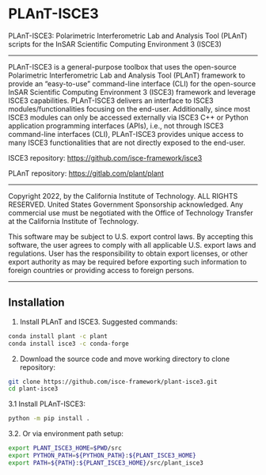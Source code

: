 # PLAnT-ISCE3
PLAnT-ISCE3: Polarimetric Interferometric Lab and Analysis Tool (PLAnT) scripts for the InSAR Scientific Computing Environment 3 (ISCE3)

---

PLAnT-ISCE3 is a general-purpose toolbox that uses the open-source Polarimetric Interferometric Lab and Analysis Tool (PLAnT) framework to provide an “easy-to-use” command-line interface (CLI) for the open-source InSAR Scientific Computing Environment 3 (ISCE3) framework and leverage ISCE3 capabilities. PLAnT-ISCE3 delivers an interface to ISCE3 modules/functionalities focusing on the end-user. Additionally, since most ISCE3 modules can only be accessed externally via ISCE3 C++ or Python application programming interfaces (APIs), i.e., not through ISCE3 command-line interfaces (CLI), PLAnT-ISCE3 provides unique access to many ISCE3 functionalities that are not directly exposed to the end-user.

ISCE3 repository: https://github.com/isce-framework/isce3

PLAnT repository: https://gitlab.com/plant/plant

---

Copyright 2022, by the California Institute of Technology. ALL RIGHTS RESERVED. United States Government Sponsorship acknowledged. Any commercial use must be negotiated with the Office of Technology Transfer at the California Institute of Technology.

This software may be subject to U.S. export control laws. By accepting this software, the user agrees to comply with all applicable U.S. export laws and regulations. User has the responsibility to obtain export licenses, or other export authority as may be required before exporting such information to foreign countries or providing access to foreign persons.

---

## Installation

1. Install PLAnT and ISCE3. Suggested commands:

```bash
conda install plant -c plant
conda install isce3 -c conda-forge
```

2. Download the source code and move working directory to clone repository:

```bash
git clone https://github.com/isce-framework/plant-isce3.git
cd plant-isce3
```

3.1 Install PLAnT-ISCE3:

```bash
python -m pip install .
```

3.2. Or via environment path setup:

```bash
export PLANT_ISCE3_HOME=$PWD/src
export PYTHON_PATH=${PYTHON_PATH}:${PLANT_ISCE3_HOME}
export PATH=${PATH}:${PLANT_ISCE3_HOME}/src/plant_isce3
```
